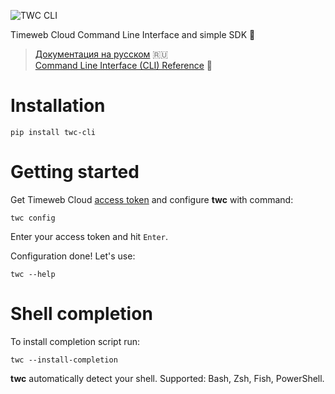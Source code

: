 ![TWC CLI](https://github.com/timeweb-cloud/twc/blob/master/artwork/logo.svg)

Timeweb Cloud Command Line Interface and simple SDK 💫

> [Документация на русском](https://github.com/timeweb-cloud/twc/blob/master/docs/ru/README.md) 🇷🇺  
> [Command Line Interface (CLI) Reference](https://github.com/timeweb-cloud/twc/blob/master/docs/ru/CLI_REFERENCE.md) 📜

# Installation

```
pip install twc-cli
```

# Getting started

Get Timeweb Cloud [access token](https://timeweb.cloud/my/api-keys) and
configure **twc** with command:

```
twc config
```

Enter your access token and hit `Enter`.

Configuration done! Let's use:

```
twc --help
```

# Shell completion

To install completion script run:

```
twc --install-completion
```

**twc** automatically detect your shell. Supported: Bash, Zsh, Fish, PowerShell.

